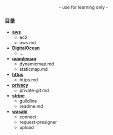 <p align="center">
    - use for learning only -
</p>

### 目录

- [**aws**](https://github.com/989x/cloundy/tree/main/aws)
    - ec2
    - aws.md
- [**DigitalOcean**](https://github.com/989x/cloundy/tree/main/DigitalOcean)
    - ...
- [**googlemap**](https://github.com/989x/cloundy/tree/main/googlemap)
    - dynamicmap.md
    - staticmap.md
- [**https**](https://github.com/989x/cloundy/tree/main/https)
    - https.md
- [**privacy**](https://github.com/989x/cloundy/tree/main/privacy)
    - private-git.md
- [**stripe**](https://github.com/989x/cloundy/tree/main/stripe)
    - guildline
    - readme.md
- [**wasabi**](https://github.com/989x/cloundy/tree/main/wasabi)
    - connect
    - request-presigner
    - upload
